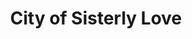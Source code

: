 ---
pid: rs76
title: City of Sisterly Love
location_transcription: Rittenhouse or sim
coordinates: "[-75.172194653689, 39.948906058592]"
zipcode: '19103'
gen_neighborhood: Center City
neighborhood: Rittenhouse Square,Avenue of The Arts,Logan Square,Fitler Square
outside_phl: 
age: '27'
age_range: 20-29
instagram: 
image_file_name: rs_76.jpg
proposal_transcription: common phrase of Philly //city of Brother love// to have a
  twist on women's empowerment and tight community in Philadelphia to show equality
  in women and men.
topic: Brotherly Love,Inequality,Women
topic_summary: 0, 0, 0
type: Other No Form
keywords_other: 
credit: Levina
image_labels: 
twitter: 
facebook: 
permalink: "/monuments/rs76/"
layout: item-page
---